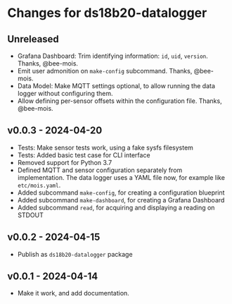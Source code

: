 # Changes for ds18b20-datalogger

## Unreleased
- Grafana Dashboard: Trim identifying information: `id`, `uid`,
  `version`. Thanks, @bee-mois.
- Emit user admonition on `make-config` subcommand. Thanks,
  @bee-mois.
- Data Model: Make MQTT settings optional, to allow running the
  data logger without configuring them.
- Allow defining per-sensor offsets within the configuration
  file. Thanks, @bee-mois.

## v0.0.3 - 2024-04-20
- Tests: Make sensor tests work, using a fake sysfs filesystem
- Tests: Added basic test case for CLI interface
- Removed support for Python 3.7
- Defined MQTT and sensor configuration separately from implementation.
  The data logger uses a YAML file now, for example like `etc/mois.yaml`.
- Added subcommand `make-config`, for creating a configuration blueprint
- Added subcommand `make-dashboard`, for creating a Grafana Dashboard
- Added subcommand `read`, for acquiring and displaying a reading on STDOUT

## v0.0.2 - 2024-04-15
- Publish as `ds18b20-datalogger` package

## v0.0.1 - 2024-04-14
- Make it work, and add documentation.
